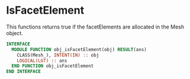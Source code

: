 # IsFacetElement

This functions returns true if the facetElements are allocated in the Mesh object.

```fortran
INTERFACE
  MODULE FUNCTION obj_isFacetElement(obj) RESULT(ans)
    CLASS(Mesh_), INTENT(IN) :: obj
    LOGICAL(LGT) :: ans
  END FUNCTION obj_isFacetElement
END INTERFACE
```
